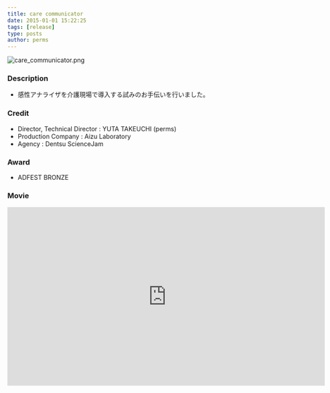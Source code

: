 ```yaml
---
title: care communicator
date: 2015-01-01 15:22:25
tags: [release]
type: posts
author: perms
---
```


![care_communicator.png](/img/works/care_communicator.png 'care_communicator.png')

### Description

* 感性アナライザを介護現場で導入する試みのお手伝いを行いました。

### Credit

* Director, Technical Director : YUTA TAKEUCHI (perms)
* Production Company : Aizu Laboratory
* Agency : Dentsu ScienceJam

### Award

* ADFEST BRONZE

### Movie

<iframe src="https://player.vimeo.com/video/151840753" width="720" height="405" frameborder="0" webkitallowfullscreen mozallowfullscreen allowfullscreen></iframe>
